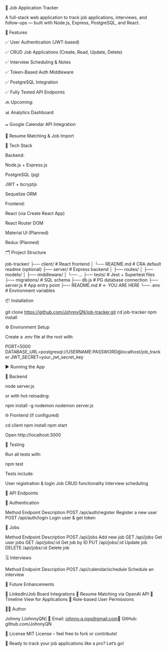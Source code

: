 📌 Job Application Tracker

A full-stack web application to track job applications, interviews, and follow-ups — built with Node.js, Express, PostgreSQL, and React.

🚀 Features

✅ User Authentication (JWT-based)

✅ CRUD Job Applications (Create, Read, Update, Delete)

✅ Interview Scheduling & Notes

✅ Token-Based Auth Middleware

✅ PostgreSQL Integration

✅ Fully Tested API Endpoints

🔜 Upcoming:

📊 Analytics Dashboard

🗕️ Google Calendar API Integration

📝 Resume Matching & Job Import

🧰 Tech Stack

Backend:

Node.js + Express.js

PostgreSQL (pg)

JWT + bcryptjs

Sequelize ORM

Frontend:

React (via Create React App)

React Router DOM

Material UI (Planned)

Redux (Planned)

🗂 Project Structure

job-tracker/
├── client/                # React frontend
│   └── README.md          # CRA default readme (optional)
├── server/                # Express backend
│   ├── routes/
│   ├── models/
│   ├── middleware/
│   └── ...
├── tests/                 # Jest + Supertest files
├── migrations/            # SQL schema
├── db.js                  # PG database connection
├── server.js              # App entry point
├── README.md              # ← YOU ARE HERE
└── .env                   # Environment variables

📦 Installation

git clone https://github.com/JohnnyQN/job-tracker.git
cd job-tracker
npm install

⚙️ Environment Setup

Create a .env file at the root with:

PORT=5000
DATABASE_URL=postgresql://USERNAME:PASSWORD@localhost/job_tracker
JWT_SECRET=your_jwt_secret_key

▶️ Running the App

👥 Backend

node server.js

or with hot-reloading:

npm install -g nodemon
nodemon server.js

🌐 Frontend (if configured)

cd client
npm install
npm start

Open http://localhost:3000

🧪 Testing

Run all tests with:

npm test

Tests include:

User registration & login
Job CRUD functionality
Interview scheduling

📡 API Endpoints

🔐 Authentication

Method	    Endpoint	        Description
POST	    /api/auth/register	Register a new user
POST	    /api/auth/login	    Login user & get token


📂 Jobs

Method	    Endpoint	        Description
POST	    /api/jobs	        Add new job
GET	        /api/jobs	        Get user jobs
GET	        /api/jobs/:id	    Get job by ID
PUT	        /api/jobs/:id	    Update job
DELETE	    /api/jobs/:id	    Delete job


🗓️ Interviews

Method	Endpoint	            Description
POST	/api/calendar/schedule	Schedule an interview


📌 Future Enhancements

🔹 LinkedIn/Job Board Integrations
🔹 Resume Matching via OpenAI API
🔹 Timeline View for Applications
🔹 Role-based User Permissions

👨‍💼 Author

Johnny [JohnnyQN]
📧 Email: johnny.q.ngo@gmail.com🔗 GitHub: github.com/JohnnyQN

📜 License
MIT License – feel free to fork or contribute!

🚀 Ready to track your job applications like a pro? Let’s go!
